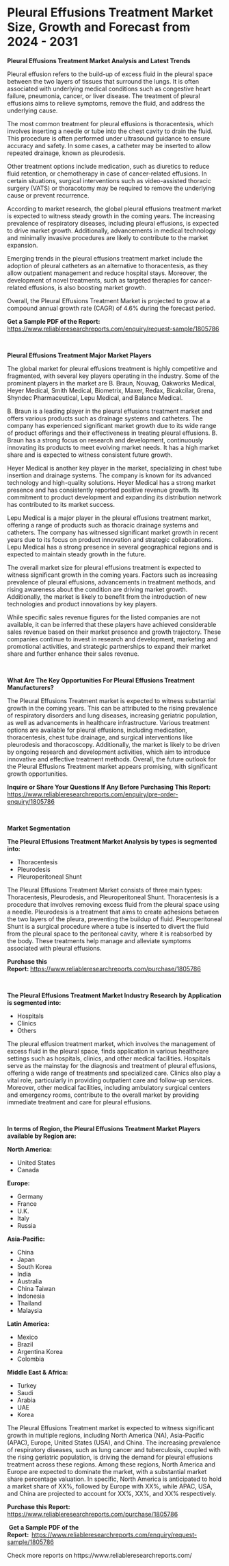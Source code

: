 <p><h1>Pleural Effusions Treatment Market Size, Growth and Forecast from 2024 - 2031</h1></p><p><strong>Pleural Effusions Treatment Market Analysis and Latest Trends</strong></p>
<p><p>Pleural effusion refers to the build-up of excess fluid in the pleural space between the two layers of tissues that surround the lungs. It is often associated with underlying medical conditions such as congestive heart failure, pneumonia, cancer, or liver disease. The treatment of pleural effusions aims to relieve symptoms, remove the fluid, and address the underlying cause.</p><p>The most common treatment for pleural effusions is thoracentesis, which involves inserting a needle or tube into the chest cavity to drain the fluid. This procedure is often performed under ultrasound guidance to ensure accuracy and safety. In some cases, a catheter may be inserted to allow repeated drainage, known as pleurodesis.</p><p>Other treatment options include medication, such as diuretics to reduce fluid retention, or chemotherapy in case of cancer-related effusions. In certain situations, surgical interventions such as video-assisted thoracic surgery (VATS) or thoracotomy may be required to remove the underlying cause or prevent recurrence.</p><p>According to market research, the global pleural effusions treatment market is expected to witness steady growth in the coming years. The increasing prevalence of respiratory diseases, including pleural effusions, is expected to drive market growth. Additionally, advancements in medical technology and minimally invasive procedures are likely to contribute to the market expansion.</p><p>Emerging trends in the pleural effusions treatment market include the adoption of pleural catheters as an alternative to thoracentesis, as they allow outpatient management and reduce hospital stays. Moreover, the development of novel treatments, such as targeted therapies for cancer-related effusions, is also boosting market growth.</p><p>Overall, the Pleural Effusions Treatment Market is projected to grow at a compound annual growth rate (CAGR) of 4.6% during the forecast period.</p></p>
<p><strong>Get a Sample PDF of the Report:&nbsp;</strong> <a href="https://www.reliableresearchreports.com/enquiry/request-sample/1805786">https://www.reliableresearchreports.com/enquiry/request-sample/1805786</a></p>
<p>&nbsp;</p>
<p><strong>Pleural Effusions Treatment Major Market Players</strong></p>
<p><p>The global market for pleural effusions treatment is highly competitive and fragmented, with several key players operating in the industry. Some of the prominent players in the market are B. Braun, Nouvag, Oakworks Medical, Heyer Medical, Smith Medical, Biometrix, Maxer, Redax, Bicakcilar, Grena, Shyndec Pharmaceutical, Lepu Medical, and Balance Medical.</p><p>B. Braun is a leading player in the pleural effusions treatment market and offers various products such as drainage systems and catheters. The company has experienced significant market growth due to its wide range of product offerings and their effectiveness in treating pleural effusions. B. Braun has a strong focus on research and development, continuously innovating its products to meet evolving market needs. It has a high market share and is expected to witness consistent future growth.</p><p>Heyer Medical is another key player in the market, specializing in chest tube insertion and drainage systems. The company is known for its advanced technology and high-quality solutions. Heyer Medical has a strong market presence and has consistently reported positive revenue growth. Its commitment to product development and expanding its distribution network has contributed to its market success.</p><p>Lepu Medical is a major player in the pleural effusions treatment market, offering a range of products such as thoracic drainage systems and catheters. The company has witnessed significant market growth in recent years due to its focus on product innovation and strategic collaborations. Lepu Medical has a strong presence in several geographical regions and is expected to maintain steady growth in the future.</p><p>The overall market size for pleural effusions treatment is expected to witness significant growth in the coming years. Factors such as increasing prevalence of pleural effusions, advancements in treatment methods, and rising awareness about the condition are driving market growth. Additionally, the market is likely to benefit from the introduction of new technologies and product innovations by key players.</p><p>While specific sales revenue figures for the listed companies are not available, it can be inferred that these players have achieved considerable sales revenue based on their market presence and growth trajectory. These companies continue to invest in research and development, marketing and promotional activities, and strategic partnerships to expand their market share and further enhance their sales revenue.</p></p>
<p>&nbsp;</p>
<p><strong>What Are The Key Opportunities For Pleural Effusions Treatment Manufacturers?</strong></p>
<p><p>The Pleural Effusions Treatment market is expected to witness substantial growth in the coming years. This can be attributed to the rising prevalence of respiratory disorders and lung diseases, increasing geriatric population, as well as advancements in healthcare infrastructure. Various treatment options are available for pleural effusions, including medication, thoracentesis, chest tube drainage, and surgical interventions like pleurodesis and thoracoscopy. Additionally, the market is likely to be driven by ongoing research and development activities, which aim to introduce innovative and effective treatment methods. Overall, the future outlook for the Pleural Effusions Treatment market appears promising, with significant growth opportunities.</p></p>
<p><strong>Inquire or Share Your Questions If Any Before Purchasing This Report:</strong> <a href="https://www.reliableresearchreports.com/enquiry/pre-order-enquiry/1805786">https://www.reliableresearchreports.com/enquiry/pre-order-enquiry/1805786</a></p>
<p>&nbsp;</p>
<p><strong>Market Segmentation</strong></p>
<p><strong>The Pleural Effusions Treatment Market Analysis by types is segmented into:</strong></p>
<p><ul><li>Thoracentesis</li><li>Pleurodesis</li><li>Pleuroperitoneal Shunt</li></ul></p>
<p><p>The Pleural Effusions Treatment Market consists of three main types: Thoracentesis, Pleurodesis, and Pleuroperitoneal Shunt. Thoracentesis is a procedure that involves removing excess fluid from the pleural space using a needle. Pleurodesis is a treatment that aims to create adhesions between the two layers of the pleura, preventing the buildup of fluid. Pleuroperitoneal Shunt is a surgical procedure where a tube is inserted to divert the fluid from the pleural space to the peritoneal cavity, where it is reabsorbed by the body. These treatments help manage and alleviate symptoms associated with pleural effusions.</p></p>
<p><strong>Purchase this Report:&nbsp;</strong><a href="https://www.reliableresearchreports.com/purchase/1805786">https://www.reliableresearchreports.com/purchase/1805786</a></p>
<p>&nbsp;</p>
<p><strong>The Pleural Effusions Treatment Market Industry Research by Application is segmented into:</strong></p>
<p><ul><li>Hospitals</li><li>Clinics</li><li>Others</li></ul></p>
<p><p>The pleural effusion treatment market, which involves the management of excess fluid in the pleural space, finds application in various healthcare settings such as hospitals, clinics, and other medical facilities. Hospitals serve as the mainstay for the diagnosis and treatment of pleural effusions, offering a wide range of treatments and specialized care. Clinics also play a vital role, particularly in providing outpatient care and follow-up services. Moreover, other medical facilities, including ambulatory surgical centers and emergency rooms, contribute to the overall market by providing immediate treatment and care for pleural effusions.</p></p>
<p>&nbsp;</p>
<p><strong>In terms of Region, the Pleural Effusions Treatment Market Players available by Region are:</strong></p>
<p>
    <p> <strong> North America: </strong>
        <ul>
            <li>United States</li>
            <li>Canada</li>
        </ul>
        </p> 
    <p> <strong> Europe: </strong>
        <ul>
            <li>Germany</li>
            <li>France</li>
            <li>U.K.</li>
            <li>Italy</li>
            <li>Russia</li>
        </ul>
        </p> 
    <p> <strong> Asia-Pacific: </strong>
        <ul>
            <li>China</li>
            <li>Japan</li>
            <li>South Korea</li>
            <li>India</li>
            <li>Australia</li>
            <li>China Taiwan</li>
            <li>Indonesia</li>
            <li>Thailand</li>
            <li>Malaysia</li>
        </ul>
        </p> 
    <p> <strong> Latin America: </strong>
        <ul>
            <li>Mexico</li>
            <li>Brazil</li>
            <li>Argentina Korea</li>
            <li>Colombia</li>
        </ul>
        </p> 
    <p> <strong> Middle East & Africa: </strong>
        <ul>
            <li>Turkey</li>
            <li>Saudi</li>
            <li>Arabia</li>
            <li>UAE</li>
            <li>Korea</li>
        </ul>
    </p>
    </p>
<p><p>The Pleural Effusions Treatment market is expected to witness significant growth in multiple regions, including North America (NA), Asia-Pacific (APAC), Europe, United States (USA), and China. The increasing prevalence of respiratory diseases, such as lung cancer and tuberculosis, coupled with the rising geriatric population, is driving the demand for pleural effusions treatment across these regions. Among these regions, North America and Europe are expected to dominate the market, with a substantial market share percentage valuation. In specific, North America is anticipated to hold a market share of XX%, followed by Europe with XX%, while APAC, USA, and China are projected to account for XX%, XX%, and XX% respectively.</p></p>
<p><strong>Purchase this Report: </strong><a href="https://www.reliableresearchreports.com/purchase/1805786">https://www.reliableresearchreports.com/purchase/1805786</a></p>
<p>&nbsp;<strong>Get a Sample PDF of the Report:&nbsp;&nbsp;</strong><a href="https://www.reliableresearchreports.com/enquiry/request-sample/1805786">https://www.reliableresearchreports.com/enquiry/request-sample/1805786</a></p>
<p><strong></strong></p>
<p>Check more reports on https://www.reliableresearchreports.com/</p>